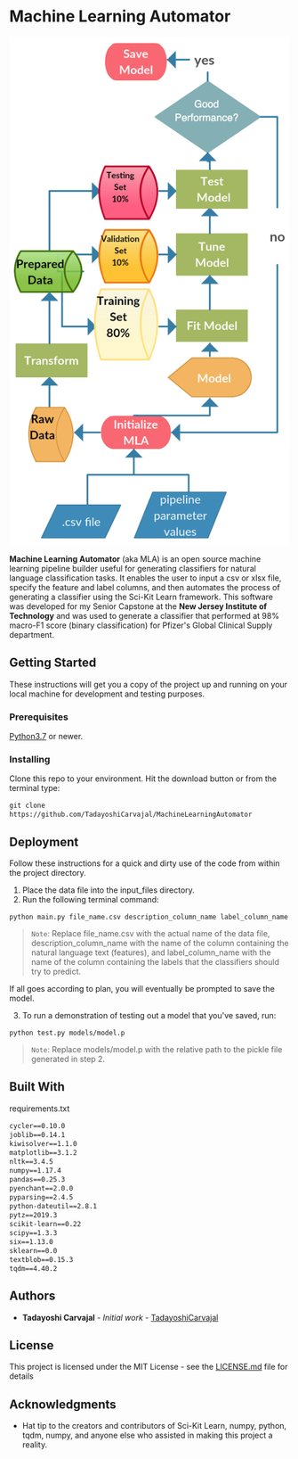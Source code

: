 # Machine Learning Automator

![diagram](mla/res/diagram.PNG)

**Machine Learning Automator** (aka MLA)  is an open source machine learning pipeline builder useful for generating classifiers for natural language classification tasks. It enables the user to input a csv or xlsx file, specify the feature and label columns, and then automates the process of generating a classifier using the Sci-Kit Learn framework. This software was developed for my Senior Capstone at the **New Jersey Institute of Technology** and was used to generate a classifier that performed at 98% macro-F1 score (binary classification) for Pfizer's Global Clinical Supply department.

## Getting Started

These instructions will get you a copy of the project up and running on your local machine for development and testing purposes.

### Prerequisites

[Python3.7](www.python.org/downloads) or newer.


### Installing

Clone this repo to your environment. Hit the download button or from the terminal type:
```
git clone https://github.com/TadayoshiCarvajal/MachineLearningAutomator
```

## Deployment

Follow these instructions for a quick and dirty use of the code from within the project directory. 

1. Place the data file into the input_files directory.
2. Run the following terminal command:
```
python main.py file_name.csv description_column_name label_column_name
```
> `Note`: Replace file_name.csv with the actual name of the data file, description_column_name with the name of the column containing the natural language text (features), and label_column_name with the name of the column containing the labels that the classifiers should try to predict.

If all goes according to plan, you will eventually be prompted to save the model.

3. To run a demonstration of testing out a model that you've saved, run:
```
python test.py models/model.p
```
> `Note`: Replace models/model.p with the relative path to the pickle file generated in step 2.

## Built With

requirements.txt
```
cycler==0.10.0
joblib==0.14.1
kiwisolver==1.1.0
matplotlib==3.1.2
nltk==3.4.5
numpy==1.17.4
pandas==0.25.3
pyenchant==2.0.0
pyparsing==2.4.5
python-dateutil==2.8.1
pytz==2019.3
scikit-learn==0.22
scipy==1.3.3
six==1.13.0
sklearn==0.0
textblob==0.15.3
tqdm==4.40.2
```

## Authors

* **Tadayoshi Carvajal** - *Initial work* - [TadayoshiCarvajal](https://github.com/TadayoshiCarvajal)

## License

This project is licensed under the MIT License - see the [LICENSE.md](pomcli/resources/LICENSE.md) file for details

## Acknowledgments

* Hat tip to the creators and contributors of Sci-Kit Learn, numpy, python, tqdm, numpy, and anyone else who assisted in making this project a reality. 
